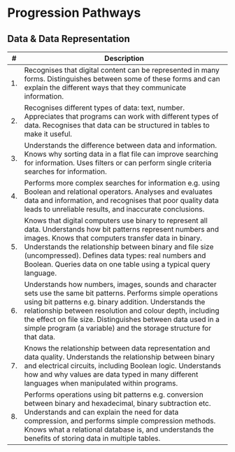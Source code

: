 # Progression Pathways
## Data & Data Representation

|#|Description|
|--|--|
|1.|Recognises that digital content can be represented in many forms. Distinguishes between some of these forms and can explain the different ways that they communicate information.|
|2.|Recognises different types of data: text, number. Appreciates that programs can work with different types of data. Recognises that data can be structured in tables to make it useful.|
|3.|Understands the difference between data and information. Knows why sorting data in a flat file can improve searching for information. Uses filters or can perform single criteria searches for information.|
|4.|Performs more complex searches for information e.g. using Boolean and relational operators. Analyses and evaluates data and information, and recognises that poor quality data leads to unreliable results, and inaccurate conclusions.|
|5.|Knows that digital computers use binary to represent all data. Understands how bit patterns represent numbers and images. Knows that computers transfer data in binary. Understands the relationship between binary and file size (uncompressed). Defines data types: real numbers and Boolean. Queries data on one table using a typical query language.|
|6.|Understands how numbers, images, sounds and character sets use the same bit patterns. Performs simple operations using bit patterns e.g. binary addition. Understands the relationship between resolution and colour depth, including the effect on file size. Distinguishes between data used in a simple program (a variable) and the storage structure for that data.|
|7.|Knows the relationship between data representation and data quality. Understands the relationship between binary and electrical circuits, including Boolean logic. Understands how and why values are data typed in many different languages when manipulated within programs.|
|8.|Performs operations using bit patterns e.g. conversion between binary and hexadecimal, binary subtraction etc. Understands and can explain the need for data compression, and performs simple compression methods. Knows what a relational database is, and understands the benefits of storing data in multiple tables.|
